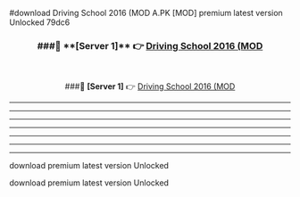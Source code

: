 #download Driving School 2016 (MOD A.PK [MOD] premium latest version Unlocked 79dc6 



<div align="center">
<h3>###🔹 **[Server 1]** 👉 <a href="https://download1apk.web.app/">Driving School 2016 (MOD</a></h3><br>


###🔹 **[Server 1]** 👉 <a href="https://download1apk.web.app/">Driving School 2016 (MOD</a></h3>
</div>



----------------------------------------------------------

----------------------------------------------------------

----------------------------------------------------------

----------------------------------------------------------

----------------------------------------------------------

----------------------------------------------------------

----------------------------------------------------------

download premium latest version Unlocked

download premium latest version Unlocked
